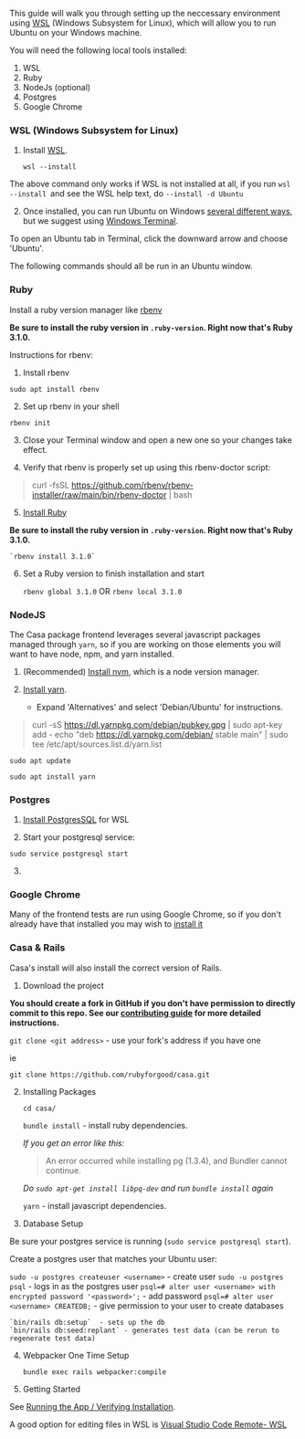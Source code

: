 

This guide will walk you through setting up the neccessary environment using  [WSL](https://docs.microsoft.com/en-us/windows/wsl/install) (Windows Subsystem for Linux), which will allow you to run Ubuntu on your Windows machine. 

You will need the following local tools installed:

1. WSL
2. Ruby
3. NodeJs (optional)
4. Postgres
5. Google Chrome

### WSL (Windows Subsystem for Linux)

1. Install [WSL](https://docs.microsoft.com/en-us/windows/wsl/install). 

   `wsl --install`

The above command only works if WSL is not installed at all, if you run `wsl --install `and see the WSL help text, do `--install -d Ubuntu`

2. Once installed, you can run Ubuntu on Windows [several different ways](https://docs.microsoft.com/en-us/windows/wsl/install#ways-to-run-multiple-linux-distributions-with-wsl), but we suggest using [Windows Terminal](https://docs.microsoft.com/en-us/windows/terminal/install). 

To open an Ubuntu tab in Terminal, click the downward arrow and choose 'Ubuntu'. 

The following commands should all be run in an Ubuntu window. 

### Ruby

Install a ruby version manager like [rbenv](https://github.com/rbenv/rbenv#installation)

  **Be sure to install the ruby version in `.ruby-version`. Right now that's Ruby 3.1.0.** 

Instructions for rbenv:

1. Install rbenv

`sudo apt install rbenv`

2. Set up rbenv in your shell

`rbenv init`

3. Close your Terminal window and open a new one so your changes take effect.

4. Verify that rbenv is properly set up using this rbenv-doctor script:

> curl -fsSL https://github.com/rbenv/rbenv-installer/raw/main/bin/rbenv-doctor | bash

5.  [Install Ruby](https://github.com/rbenv/rbenv#installing-ruby-versions)

  **Be sure to install the ruby version in `.ruby-version`. Right now that's Ruby 3.1.0.** 

    `rbenv install 3.1.0`

6. Set a Ruby version to finish installation and start

    `rbenv global 3.1.0` OR `rbenv local 3.1.0`


### NodeJS

The Casa package frontend leverages several javascript packages managed through `yarn`, so if you are working on those elements you will want to have node, npm, and yarn installed.

1. (Recommended) [Install nvm](https://github.com/nvm-sh/nvm#installing-and-updating), which is a node version manager.

2. [Install yarn](https://classic.yarnpkg.com/en/docs/install). 

   * Expand 'Alternatives' and select 'Debian/Ubuntu' for instructions.

 > curl -sS https://dl.yarnpkg.com/debian/pubkey.gpg | sudo apt-key add -
> echo "deb https://dl.yarnpkg.com/debian/ stable main" | sudo tee /etc/apt/sources.list.d/yarn.list

`sudo apt update`

`sudo apt install yarn`

### Postgres

1. [Install PostgresSQL](https://docs.microsoft.com/en-us/windows/wsl/tutorials/wsl-database#install-postgresql) for WSL

2. Start your postgresql service: 

`sudo service postgresql start`

3. 

### Google Chrome

Many of the frontend tests are run using Google Chrome, so if you don't already have that installed you may wish to [install it](https://www.google.com/chrome/downloads/)

### Casa & Rails

Casa's install will also install the correct version of Rails. 

1. Download the project

**You should create a fork in GitHub if you don't have permission to directly commit to this repo. See our [contributing guide](https://github.com/rubyforgood/casa/blob/main/doc/CONTRIBUTING.md) for more detailed instructions.**

`git clone <git address>` - use your fork's address if you have one

ie

`git clone https://github.com/rubyforgood/casa.git`

2. Installing Packages

   `cd casa/`

   `bundle install` -  install ruby dependencies.

   *If you get an error like this:*

   > An error occurred while installing pg (1.3.4), and Bundler cannot
continue.

   *Do `sudo apt-get install libpq-dev` and run `bundle install` again*

   `yarn` - install javascript dependencies.

3. Database Setup

Be sure your postgres service is running (`sudo service postgresql start`).

Create a postgres user that matches your Ubuntu user:

   `sudo -u postgres createuser <username>` - create user
   `sudo -u postgres psql` - logs in as the postgres user
   `psql=# alter user <username> with encrypted password '<password>';` - add password
   `psql=# alter user <username> CREATEDB;` - give permission to your user to create databases

    `bin/rails db:setup`  - sets up the db
    `bin/rails db:seed:replant` - generates test data (can be rerun to regenerate test data)

4. Webpacker One Time Setup 

   `bundle exec rails webpacker:compile`

5. Getting Started

See [Running the App / Verifying Installation](https://github.com/rubyforgood/casa#running-the-app--verifying-installation). 

A good option for editing files in WSL is [Visual Studio Code Remote- WSL](https://code.visualstudio.com/docs/remote/wsl)

